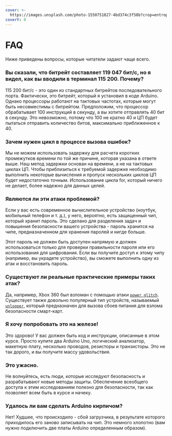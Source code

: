 ```yaml
---
cover: >-
  https://images.unsplash.com/photo-1550751827-4bd374c3f58b?crop=entropy&cs=srgb&fm=jpg&ixid=MnwxOTcwMjR8MHwxfHNlYXJjaHwyfHxjeWJlcnxlbnwwfHx8fDE2MzYyODE0OTQ&ixlib=rb-1.2.1&q=85
coverY: 0
---
```


# FAQ

Ниже приведены вопросы, которые читатели задают чаще всего.&#x20;

### Вы сказали, что битрейт составляет 119 047 бит/с, но я видел, как вы вводили в терминал 115 200. Почему?&#x20;

115 200 бит/с - это один из стандартных битрейтов последовательного порта. Фактически, это битрейт, который я установил в коде Arduino. Однако процессоры работают на тактовых частотах, которые могут быть несовместимы с битрейтом. Предположим, что процессор обрабатывает 100 инструкций в секунду, а вы хотите отправлять 40 бит в секунду. Это невозможно, потому что 100 не кратно 40 и ЦП будет пытаться отправить количество битов, максимально приближенное к 40.&#x20;

### Зачем нужен цикл в процессе вызова ошибок?&#x20;

Мы не можем использовать задержку для расчета коротких промежутков времени по той же причине, которая указана в ответе выше. Наш метод задержки основан на времени, а не на тактовых циклах ЦП. Чтобы приблизиться к требуемой задержке необходимо выполнить некоторые вычисления и пропуск нескольких циклов ЦП будет недостаточно точным. Использование цикла for, который ничего не делает, более надежно для данных целей.&#x20;

### Являются ли эти атаки проблемой?&#x20;

Если у вас есть современное вычислительное устройство (ноутбук, мобильный телефон и т. д.), у него, вероятно, есть защищенный чип, который хранит пароль. Это сделано для разделения задач и повышения безопасности вашего устройства - пароль хранится на чипе, предназначенном для хранения паролей и нигде больше.&#x20;

Этот пароль не должен быть доступен напрямую и должен использоваться только для проверки правильности  пароля или его использования для шифрования. Если вы получите доступ к этому чипу (например, вы украдете устройство), вы сможете выполнить одну из атак и восстановить пароль.&#x20;

### Существуют ли реальные практические примеры таких атак?&#x20;

Да, например, Xbox 360 был взломан с помощью атаки [`power glitch`](http://www.logic-sunrise.com/news-341321-the-reset-glitch-hack-a-new-exploit-on-xbox-360-en.html). Существует также довольно популярный тип устройств, называемый [`unlooper`](https://en.wikipedia.org/wiki/Unlooper), который предназначен для вызова сбоев питания для взлома безопасности смарт-карт.&#x20;

### Я хочу попробовать это на железе!&#x20;

Это здорово! У вас должен быть код и инструкции, описанные в этом курсе. Просто купите два Arduino Uno, логический анализатор, макетную плату, несколько проводов, резисторы и транзисторы. Это не так дорого, и вы получите массу удовольствия.&#x20;

### Это ужасно.&#x20;

Не волнуйтесь, есть люди, которые исследуют безопасность и разрабатывают новые методы защиты. Обеспечение всеобщего доступа к этим исследованиям полезно для безопасности, так как позволяет всем быть в курсе и начеку.&#x20;

### Удалось ли вам сделать Arduino кирпичом?&#x20;

Нет! Худшее, что происходило - сбой загрузчика, в результате которого приходилось его заново записывать на чип. Это немного хлопотно (вам нужно подключить две платы Arduino определенным образом).

